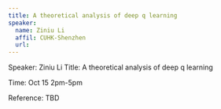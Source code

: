 ```yaml
---
title: A theoretical analysis of deep q learning
speaker:
  name: Ziniu Li
  affil: CUHK-Shenzhen
  url: 
--- 
```



Speaker: Ziniu Li
Title: A theoretical analysis of deep q learning

Time: Oct 15 2pm-5pm

Reference:
TBD